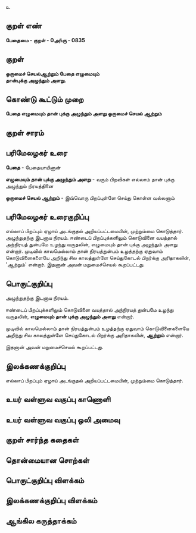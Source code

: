 உ

## குறள் எண் 

**பேதைமை - குறள் - 0அ௩ரு - 0835**

## குறள் 

**ஒருமைச் செயல்ஆற்றும் பேதை எழுமையும்  
தான்புக்கு அழுந்தும் அளறு.**

## கொண்டு கூட்டும் முறை

**பேதை எழுமையும் தான் புக்கு அழுந்தும் அளறு ஒருமைச் செயல் ஆற்றும்**

## குறள் சாரம் 


## பரிமேலழகர் உரை

**பேதை** - பேதையாயினான்

**எழுமையும் தான் புக்கு அழுந்தும் அளறு** - வரும் பிறவிகள் எல்லாம் தான் புக்கு அழுந்தும் நிரயத்தினை 

**ஒருமைச் செயல் ஆற்றும்** - இவ்வொரு பிறப்புள்ளே செய்து கொள்ள வல்லனாம்

## பரிமேலழகர் உரைகுறிப்பு   

எல்லாப் பிறப்பும் ஏழாய் அடங்குதல் அறியப்பட்டமையின், முற்றும்மை கொடுத்தார். அழுந்துதற்கு இடனாய நிரயம். ஈண்டைப் பிறப்புக்களிலும் கொடுவினை வயத்தால் அந்நிரயத் துன்பமே உழந்து வருதலின், எழுமையும் தான் புக்கு அழுந்தும் அளறு என்றார். முடிவில் காலமெல்லாம் தான் நிரயத்துன்பம் உழத்தற்கு ஏதுவாம் கொடுவினைகளையே அறிந்து சில காலத்துள்ளே செய்துகோடல் பிறர்க்கு அரிதாகலின், 'ஆற்றும்' என்றார். இதனான் அவன் மறுமைச்செயல் கூறப்பட்டது.

## பொருட்குறிப்பு 

அழுந்துதற்கு இடனாய நிரயம். 

ஈண்டைப் பிறப்புக்களிலும் கொடுவினை வயத்தால் அந்நிரயத் துன்பமே உழந்து வருதலின், **எழுமையும் தான் புக்கு அழுந்தும் அளறு** என்றார். 

முடிவில் காலமெல்லாம் தான் நிரயத்துன்பம் உழத்தற்கு ஏதுவாம் கொடுவினைகளையே அறிந்து சில காலத்துள்ளே செய்துகோடல் பிறர்க்கு அரிதாகலின், **ஆற்றும்** என்றார். 

இதனான் அவன் மறுமைச்செயல் கூறப்பட்டது.

## இலக்கணக்குறிப்பு  

எல்லாப் பிறப்பும் ஏழாய் அடங்குதல் அறியப்பட்டமையின், முற்றும்மை கொடுத்தார். 

## உயர் வள்ளுவ வகுப்பு காணொளி


## உயர் வள்ளுவ வகுப்பு ஒலி அமைவு 

 
## குறள் சார்ந்த கதைகள் 


## தொன்மையான சொற்கள்


## பொருட்குறிப்பு விளக்கம்


## இலக்கணக்குறிப்பு விளக்கம்


## ஆங்கில கருத்தாக்கம் 


